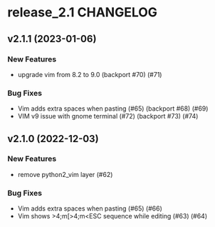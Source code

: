 # release_2.1 CHANGELOG

## v2.1.1 (2023-01-06)

### New Features

- upgrade vim from 8.2 to 9.0 (backport #70) (#71)

### Bug Fixes

- Vim adds extra spaces when pasting (#65) (backport #68) (#69)
- VIM v9 issue with gnome terminal (#72) (backport #73) (#74)

## v2.1.0 (2022-12-03)

### New Features

- remove python2_vim layer (#62)

### Bug Fixes

- Vim adds extra spaces when pasting (#65) (#66)
- Vim shows >4;m<ESC>[>4;m<ESC sequence while editing (#63) (#64)


